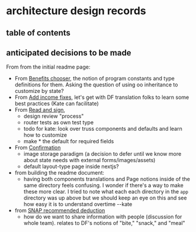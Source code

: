 # architecture design records

## table of contents

## anticipated decisions to be made
From from the initial readme page:

* From [Benefits chooser](https://github.com/JosephGasiorekUSDS/verify-nextjs/pull/15), the notion of program constants and type definitions for them. Asking the question of using oo inheritance to customize by state?
* From [Add income fixes](https://github.com/JosephGasiorekUSDS/verify-nextjs/pull/16/files), let's get with DF translation folks to learn some best practices (Kate can facilitate)
* From [Read and sign](https://github.com/JosephGasiorekUSDS/verify-nextjs/pull/18/files), 
	- design review "process"
	- router tests as own test type
	- todo for kate: look over truss components and defaults and learn how to customize
	- make * the default for required fields
* From [Confirmation](https://github.com/JosephGasiorekUSDS/verify-nextjs/pull/20/files)
	- image storage paradigm (a decision to defer until we know more about state needs with external forms/images/assets)
	- default layout-type page inside nextjs?
* from building the readme document:
	- having both components translations and Page notions inside of the same directory feels confusing. I wonder if there's a way to make these more clear. I tried to note what each each directory in the `app` directory was up above but we should keep an eye on this and see how easy it is to understand overtime --kate
* from [SNAP recommended deduction](https://github.com/JosephGasiorekUSDS/verify-nextjs/pull/27/files)
	- how do we want to share information with people (discussion for whole team). relates to DF's notions of "bite," "snack," and "meal"